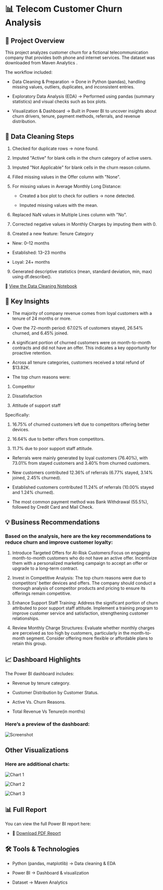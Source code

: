 # 📊 Telecom Customer Churn Analysis
## 📌 Project Overview

This project analyzes customer churn for a fictional telecommunication company that provides both phone and internet services.
The dataset was downloaded from Maven Analytics
.

The workflow included:

   * Data Cleaning & Preparation → Done in Python (pandas), handling missing values, outliers, duplicates, and inconsistent entries.

  * Exploratory Data Analysis (EDA) → Performed using pandas (summary statistics) and visual checks such as box plots.

  * Visualization & Dashboard → Built in Power BI to uncover insights about churn drivers, tenure, payment methods, referrals, and revenue distribution.

## 🧹 Data Cleaning Steps

1) Checked for duplicate rows → none found.

2) Imputed "Active" for blank cells in the churn category of active users.

3) Imputed "Not Applicable" for blank cells in the churn reason column.

4) Filled missing values in the Offer column with "None".

5) For missing values in Average Monthly Long Distance:

   *  Created a box plot to check for outliers → none detected.

   *  Imputed missing values with the mean.

6) Replaced NaN values in Multiple Lines column with "No".

7) Corrected negative values in Monthly Charges by imputing them with 0.

8) Created a new feature: Tenure Category

* New: 0–12 months

* Established: 13–23 months

* Loyal: 24+ months

9) Generated descriptive statistics (mean, standard deviation, min, max) using df.describe().

📄 [View the Data Cleaning Notebook](https://github.com/angel1234-ship-it/telecom-customer-churn-dashboard/blob/main/Projectcleaning.ipynb)

## 🔑 Key Insights

* The majority of company revenue comes from loyal customers with a tenure of 24 months or more.
  
* Over the 72-month period: 67.02% of customers stayed, 26.54% churned, and 6.45% joined.
  
* A significant portion of churned customers were on month-to-month contracts and did not have an offer. This indicates a key opportunity for proactive retention.
  
* Across all tenure categories, customers received a total refund of $13.82K.

* The top churn reasons were:

1) Competitor

2) Dissatisfaction

3) Attitude of support staff

Specifically:

1) 16.75% of churned customers left due to competitors offering better devices.

2) 16.64% due to better offers from competitors.

3) 11.7% due to poor support staff attitude.

* Referrals were mainly generated by loyal customers (76.40%), with 73.01% from stayed customers and 3.40% from churned customers.

* New customers contributed 12.36% of referrals (6.77% stayed, 3.14% joined, 2.45% churned).

* Established customers contributed 11.24% of referrals (10.00% stayed and 1.24% churned).

* The most common payment method was Bank Withdrawal (55.5%), followed by Credit Card and Mail Check.

## 💡 Business Recommendations
### Based on the analysis, here are the key recommendations to reduce churn and improve customer loyalty:

1) Introduce Targeted Offers for At-Risk Customers:Focus on engaging month-to-month customers who do not have an active offer. Incentivize them with a personalized marketing campaign to accept an offer or upgrade to a long-term contract.

2) Invest in Competitive Analysis: The top churn reasons were due to competitors' better devices and offers. The company should conduct a thorough analysis of competitor products and pricing to ensure its offerings remain competitive.

3) Enhance Support Staff Training: Address the significant portion of churn attributed to poor support staff attitude. Implement a training program to improve customer service and satisfaction, strengthening customer relationships.

4) Review Monthly Charge Structures: Evaluate whether monthly charges are perceived as too high by customers, particularly in the month-to-month segment. Consider offering more flexible or affordable plans to retain this group.

## 📈 Dashboard Highlights

The Power BI dashboard includes:

* Revenue  by tenure category.

* Customer Distribution by Customer Status.

* Active Vs. Churn Reasons.

* Total Revenue Vs Tenure(in months)

 ### Here’s a preview of the dashboard:

  ![Screenshot](https://github.com/angel1234-ship-it/telecom-customer-churn-dashboard/blob/main/Dashboardscreenshot.png)

## Other Visualizations

### Here are additional charts:
![Chart 1](https://github.com/angel1234-ship-it/telecom-customer-churn-dashboard/blob/main/visualization1.png)

![Chart 2](https://github.com/angel1234-ship-it/telecom-customer-churn-dashboard/blob/main/Visualization3.png)

![Chart 3](https://github.com/angel1234-ship-it/telecom-customer-churn-dashboard/blob/main/Visualization2.png)

## 📊 Full Report

You can view the full Power BI report here:

- 📄 [Download PDF Report](https://github.com/angel1234-ship-it/telecom-customer-churn-dashboard/blob/main/Telecom.pdf)


## 🛠️ Tools & Technologies

* Python (pandas, matplotlib) → Data cleaning & EDA

* Power BI → Dashboard & visualization

 * Dataset → Maven Analytics
